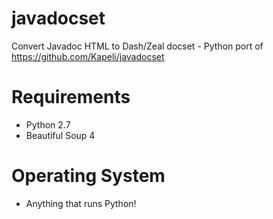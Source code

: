 # javadocset
Convert Javadoc HTML to Dash/Zeal docset - Python port of https://github.com/Kapeli/javadocset

# Requirements
- Python 2.7
- Beautiful Soup 4

# Operating System
- Anything that runs Python!
